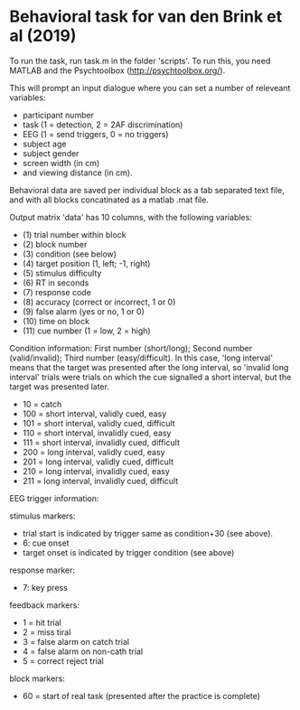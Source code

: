 # Behavioral task for van den Brink et al (2019)

To run the task, run task.m in the folder 'scripts'. To run this, you need MATLAB and the Psychtoolbox (http://psychtoolbox.org/).

This will prompt an input dialogue where you can set a number of releveant variables:
- participant number
- task (1 = detection, 2 = 2AF discrimination)
- EEG (1 = send triggers, 0 = no triggers)
- subject age
- subject gender
- screen width (in cm)
- and viewing distance (in cm).

Behavioral data are saved per individual block as a tab separated text file, and with all blocks concatinated as a matlab .mat file. 

Output matrix 'data' has 10 columns, with the following variables:
- (1)  trial number within block
- (2)  block number
- (3)  condition (see below)
- (4)  target position (1, left; -1, right)
- (5)  stimulus difficulty
- (6)  RT in seconds
- (7)  response code
- (8)  accuracy (correct or incorrect, 1 or 0)
- (9)  false alarm (yes or no, 1 or 0)
- (10) time on block
- (11) cue number (1 = low, 2 = high)

Condition information: First number (short/long); Second number (valid/invalid); Third number (easy/difficult). In this case, 'long interval' means that the target was presented  after the long interval, so 'invalid long interval' trials were trials on which the cue signalled a short interval, but the target was presented later.

- 10 = catch 
- 100 = short interval, validly cued, easy
- 101 = short interval, validly cued, difficult
- 110 = short interval, invalidly cued, easy
- 111 = short interval, invalidly cued, difficult
- 200 = long interval, validly cued, easy
- 201 = long interval, validly cued, difficult
- 210 = long interval, invalidly cued, easy
- 211 = long interval, invalidly cued, difficult


EEG trigger information:

stimulus markers:
 - trial start is indicated by trigger same as condition+30 (see above).
 - 6: cue onset
 - target onset is indicated by trigger condition (see above)

response marker:
 - 7: key press

feedback markers:
  - 1 = hit trial
  - 2 = miss tiral
  - 3 = false alarm on catch trial
  - 4 = false alarm on non-cath trial
  - 5 = correct reject trial

block markers:
- 60 = start of real task (presented after the practice is complete)